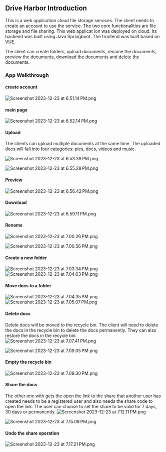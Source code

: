 ## Drive Harbor Introduction
This is a web application cloud file storage services. The client needs to create an account to use
the service. The two core functionalities are file storage and file sharing. This web applicat
ion was deployed on cloud. Its
 backend was built using Java Springboot. The frontend was built based on VUE.


The client can create folders, upload documents, rename the documents, preview the documents, download the documents and delete the documents.


### App Walkthrough

#### create account

![Screenshot 2023-12-23 at 6.51.14 PM.png](..%2F..%2F..%2F..%2Fvar%2Ffolders%2F9t%2F9bv4gcfd3wv12zvx67djmd3w0000gn%2FT%2FTemporaryItems%2FNSIRD_screencaptureui_HOlQQI%2FScreenshot%202023-12-23%20at%206.51.14%E2%80%AFPM.png)

#### main page

![Screenshot 2023-12-23 at 6.52.14 PM.png](..%2F..%2F..%2F..%2Fvar%2Ffolders%2F9t%2F9bv4gcfd3wv12zvx67djmd3w0000gn%2FT%2FTemporaryItems%2FNSIRD_screencaptureui_MvQQq3%2FScreenshot%202023-12-23%20at%206.52.14%E2%80%AFPM.png)


#### Upload

The clients can upload multiple documents at the same time. The uploaded docs will fall into four categories: pics, docs, videos and music.


![Screenshot 2023-12-23 at 6.53.39 PM.png](..%2F..%2F..%2F..%2Fvar%2Ffolders%2F9t%2F9bv4gcfd3wv12zvx67djmd3w0000gn%2FT%2FTemporaryItems%2FNSIRD_screencaptureui_YoQ1pM%2FScreenshot%202023-12-23%20at%206.53.39%E2%80%AFPM.png)

![Screenshot 2023-12-23 at 6.55.28 PM.png](..%2F..%2F..%2F..%2Fvar%2Ffolders%2F9t%2F9bv4gcfd3wv12zvx67djmd3w0000gn%2FT%2FTemporaryItems%2FNSIRD_screencaptureui_KSKy8A%2FScreenshot%202023-12-23%20at%206.55.28%E2%80%AFPM.png)

#### Preview 
![Screenshot 2023-12-23 at 6.56.42 PM.png](..%2F..%2F..%2F..%2Fvar%2Ffolders%2F9t%2F9bv4gcfd3wv12zvx67djmd3w0000gn%2FT%2FTemporaryItems%2FNSIRD_screencaptureui_ainhUR%2FScreenshot%202023-12-23%20at%206.56.42%E2%80%AFPM.png)

#### Download
![Screenshot 2023-12-23 at 6.59.11 PM.png](..%2F..%2F..%2F..%2Fvar%2Ffolders%2F9t%2F9bv4gcfd3wv12zvx67djmd3w0000gn%2FT%2FTemporaryItems%2FNSIRD_screencaptureui_Ur6FMv%2FScreenshot%202023-12-23%20at%206.59.11%E2%80%AFPM.png)

#### Rename
![Screenshot 2023-12-23 at 7.00.26 PM.png](..%2F..%2F..%2F..%2Fvar%2Ffolders%2F9t%2F9bv4gcfd3wv12zvx67djmd3w0000gn%2FT%2FTemporaryItems%2FNSIRD_screencaptureui_DZ6mQH%2FScreenshot%202023-12-23%20at%207.00.26%E2%80%AFPM.png)

![Screenshot 2023-12-23 at 7.00.56 PM.png](..%2F..%2F..%2F..%2Fvar%2Ffolders%2F9t%2F9bv4gcfd3wv12zvx67djmd3w0000gn%2FT%2FTemporaryItems%2FNSIRD_screencaptureui_DeAigD%2FScreenshot%202023-12-23%20at%207.00.56%E2%80%AFPM.png)

#### Create a new folder
![Screenshot 2023-12-23 at 7.03.34 PM.png](..%2F..%2F..%2F..%2Fvar%2Ffolders%2F9t%2F9bv4gcfd3wv12zvx67djmd3w0000gn%2FT%2FTemporaryItems%2FNSIRD_screencaptureui_Oje2PQ%2FScreenshot%202023-12-23%20at%207.03.34%E2%80%AFPM.png)
![Screenshot 2023-12-23 at 7.04.03 PM.png](..%2F..%2F..%2F..%2Fvar%2Ffolders%2F9t%2F9bv4gcfd3wv12zvx67djmd3w0000gn%2FT%2FTemporaryItems%2FNSIRD_screencaptureui_Zbv0Mu%2FScreenshot%202023-12-23%20at%207.04.03%E2%80%AFPM.png)

#### Move docs to a folder
![Screenshot 2023-12-23 at 7.04.35 PM.png](..%2F..%2F..%2F..%2Fvar%2Ffolders%2F9t%2F9bv4gcfd3wv12zvx67djmd3w0000gn%2FT%2FTemporaryItems%2FNSIRD_screencaptureui_5N27QC%2FScreenshot%202023-12-23%20at%207.04.35%E2%80%AFPM.png)
![Screenshot 2023-12-23 at 7.05.07 PM.png](..%2F..%2F..%2F..%2Fvar%2Ffolders%2F9t%2F9bv4gcfd3wv12zvx67djmd3w0000gn%2FT%2FTemporaryItems%2FNSIRD_screencaptureui_7Bqb8t%2FScreenshot%202023-12-23%20at%207.05.07%E2%80%AFPM.png)

#### Delete docs

Delete docs will be moved to the recycle bin. The client will need to delete the docs in the recycle bin to delete the docs permanently. They can also restore the docs in the recycle bin. 
![Screenshot 2023-12-23 at 7.07.41 PM.png](..%2F..%2F..%2F..%2Fvar%2Ffolders%2F9t%2F9bv4gcfd3wv12zvx67djmd3w0000gn%2FT%2FTemporaryItems%2FNSIRD_screencaptureui_QZkF66%2FScreenshot%202023-12-23%20at%207.07.41%E2%80%AFPM.png)

![Screenshot 2023-12-23 at 7.09.05 PM.png](..%2F..%2F..%2F..%2Fvar%2Ffolders%2F9t%2F9bv4gcfd3wv12zvx67djmd3w0000gn%2FT%2FTemporaryItems%2FNSIRD_screencaptureui_NSNo45%2FScreenshot%202023-12-23%20at%207.09.05%E2%80%AFPM.png)

#### Empty the recycle bin
![Screenshot 2023-12-23 at 7.09.30 PM.png](..%2F..%2F..%2F..%2Fvar%2Ffolders%2F9t%2F9bv4gcfd3wv12zvx67djmd3w0000gn%2FT%2FTemporaryItems%2FNSIRD_screencaptureui_deCXmg%2FScreenshot%202023-12-23%20at%207.09.30%E2%80%AFPM.png)

#### Share the docs
The other one with gets the open the link to the share that another user has created needs to be a registered user and also needs the share code to open the link. The user can choose to set the share to be valid for 7 days, 30 days or permanently. 
![Screenshot 2023-12-23 at 7.12.11 PM.png](..%2F..%2F..%2F..%2Fvar%2Ffolders%2F9t%2F9bv4gcfd3wv12zvx67djmd3w0000gn%2FT%2FTemporaryItems%2FNSIRD_screencaptureui_iEp1DW%2FScreenshot%202023-12-23%20at%207.12.11%E2%80%AFPM.png)

![Screenshot 2023-12-23 at 7.15.09 PM.png](..%2F..%2F..%2F..%2Fvar%2Ffolders%2F9t%2F9bv4gcfd3wv12zvx67djmd3w0000gn%2FT%2FTemporaryItems%2FNSIRD_screencaptureui_pU3bkX%2FScreenshot%202023-12-23%20at%207.15.09%E2%80%AFPM.png)


#### Undo the share operation

![Screenshot 2023-12-23 at 7.17.21 PM.png](..%2F..%2FDesktop%2FScreenshot%202023-12-23%20at%207.17.21%E2%80%AFPM.png)

